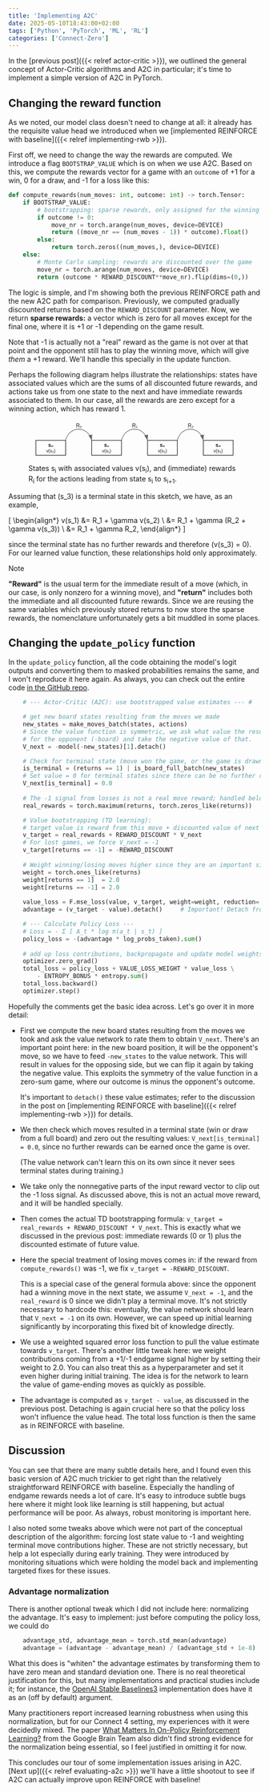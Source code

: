 ```yaml
---
title: 'Implementing A2C'
date: 2025-05-10T18:43:00+02:00
tags: ['Python', 'PyTorch', 'ML', 'RL']
categories: ['Connect-Zero']
---
```


In the [previous post]({{< relref actor-critic >}}), we outlined the general concept of
Actor-Critic algorithms and A2C in particular; it's time to implement a simple version of A2C
in PyTorch.

## Changing the reward function

As we noted, our model class doesn't need to change at all: it already has the requisite
value head we introduced when we [implemented REINFORCE with baseline]({{< relref implementing-rwb >}}).

First off, we need to change the way the rewards are computed. We introduce a flag
``BOOTSTRAP_VALUE`` which is on when we use A2C. Based on this, we compute the rewards
vector for a game with an ``outcome`` of +1 for a win, 0 for a draw, and -1 for a loss
like this:

```py
def compute_rewards(num_moves: int, outcome: int) -> torch.Tensor:
    if BOOTSTRAP_VALUE:
        # bootstrapping: sparse rewards, only assigned for the winning move
        if outcome != 0:
            move_nr = torch.arange(num_moves, device=DEVICE)
            return ((move_nr == (num_moves - 1)) * outcome).float()
        else:
            return torch.zeros((num_moves,), device=DEVICE)
    else:
        # Monte Carlo sampling: rewards are discounted over the game
        move_nr = torch.arange(num_moves, device=DEVICE)
        return (outcome * REWARD_DISCOUNT**move_nr).flip(dims=(0,))
```

The logic is simple, and I'm showing both the previous REINFORCE path and the new A2C path
for comparison. Previously, we computed gradually discounted returns based on the
``REWARD_DISCOUNT`` parameter. Now, we return **sparse rewards:** a vector which is zero for all
moves except for the final one, where it is +1 or -1 depending on the game result.

Note that -1 is actually not a "real" reward as the game is not over at that point and the
opponent still has to play the winning move, which will give *them* a +1 reward. We'll handle this
specially in the update function.

Perhaps the following diagram helps illustrate the relationships: states have associated values
which are the sums of all discounted future rewards, and actions take us
from one state to the next and have immediate rewards associated to them. In our case, all
the rewards are zero except for a winning action, which has reward 1.

<figure>
<svg viewbox="30 25 570 100" xmlns="http://www.w3.org/2000/svg" font-family="sans-serif" fill="currentColor" stroke="currentColor" stroke-width="1.5">
  <!-- States -->
  <rect x="50" y="80" width="80" height="40" fill="none" />
  <text x="90" y="97" text-anchor="middle" font-weight="bold" stroke="none">s₀</text>
  <text x="90" y="113" text-anchor="middle" font-size="12" stroke="none">v(s₀)</text>
  <rect x="200" y="80" width="80" height="40" fill="none" />
  <text x="240" y="97" text-anchor="middle" font-weight="bold" stroke="none">s₁</text>
  <text x="240" y="113" text-anchor="middle" font-size="12" stroke="none">v(s₁)</text>
  <rect x="350" y="80" width="80" height="40" fill="none" />
  <text x="390" y="97" text-anchor="middle" font-weight="bold" stroke="none">s₂</text>
  <text x="390" y="113" text-anchor="middle" font-size="12" stroke="none">v(s₂)</text>
  <rect x="500" y="80" width="80" height="40" fill="none" />
  <text x="540" y="97" text-anchor="middle" font-weight="bold" stroke="none">s₃</text>
  <text x="540" y="113" text-anchor="middle" font-size="12" stroke="none">v(s₃)</text>
  <!-- Arrows with rewards -->
  <path d="M130,80 C140,40 190,40 200,80" fill="none" stroke="#666" marker-end="url(#arrowhead)" />
  <text x="166" y="45" text-anchor="middle" font-size="14" stroke="none">R₀</text>
  <path d="M280,80 C290,40 340,40 350,80" fill="none" stroke="#666" marker-end="url(#arrowhead)" />
  <text x="316" y="45" text-anchor="middle" font-size="14" stroke="none">R₁</text>
  <path d="M430,80 C440,40 490,40 500,80" fill="none" stroke="#666" marker-end="url(#arrowhead)" />
  <text x="466" y="45" text-anchor="middle" font-size="14" stroke="none">R₂</text>
  <!-- Arrowhead definition -->
  <defs>
    <marker id="arrowhead" markerWidth="10" markerHeight="7" refX="10" refY="3.5" orient="auto" stroke-width="0">
      <polygon points="0 0, 10 3.5, 0 7" fill="#666" />
    </marker>
  </defs>
</svg>
<figcaption>
  <p>States s<sub>i</sub> with associated values v(s<sub>i</sub>), and (immediate) rewards
  R<sub>i</sub> for the actions leading from state s<sub>i</sub> to s<sub>i+1</sub>.</p>
</figcaption>
</figure>

Assuming that \(s_3\) is a terminal state in this sketch, we have, as an example,

\[
\begin{align*}
    v(s_1) &= R_1 + \gamma v(s_2) \\
           &= R_1 + \gamma (R_2 + \gamma v(s_3)) \\
           &= R_1 + \gamma R_2,
\end{align*}
\]

since the terminal state has no further rewards and therefore \(v(s_3) = 0\).
For our learned value function, these relationships hold only approximately.


> [!NOTE]
> **"Reward"** is the usual term for the immediate
result of a move (which, in our case, is only nonzero for a winning move), and **"return"**
includes both the immediate and all discounted future rewards. Since we are reusing the
same variables which previously stored returns to now store the sparse rewards, the nomenclature
unfortunately gets a bit muddled in some places.

## Changing the ``update_policy`` function

In the ``update_policy`` function, all the code obtaining the model's logit outputs and
converting them to masked probabilities remains the same, and I won't reproduce it here again.
As always, you can check out the entire code
[in the GitHub repo](https://github.com/c-f-h/connect-zero/blob/main/train/main.py).

```py
    # --- Actor-Critic (A2C): use bootstrapped value estimates --- #

    # get new board states resulting from the moves we made
    new_states = make_moves_batch(states, actions)
    # Since the value function is symmetric, we ask what value the resulting state has
    # for the opponent (-board) and take the negative value of that.
    V_next = -model(-new_states)[1].detach()

    # Check for terminal state (move won the game, or the game is drawn)
    is_terminal = (returns == 1) | is_board_full_batch(new_states)
    # Set value = 0 for terminal states since there can be no further rewards
    V_next[is_terminal] = 0.0
    
    # The -1 signal from losses is not a real move reward; handled below.
    real_rewards = torch.maximum(returns, torch.zeros_like(returns))

    # Value bootstrapping (TD learning):
    # target value is reward from this move + discounted value of next state
    v_target = real_rewards + REWARD_DISCOUNT * V_next
    # For lost games, we force V_next = -1
    v_target[returns == -1] = -REWARD_DISCOUNT
    
    # Weight winning/losing moves higher since they are an important signal and rare
    weight = torch.ones_like(returns)
    weight[returns == 1]  = 2.0
    weight[returns == -1] = 2.0
    
    value_loss = F.mse_loss(value, v_target, weight=weight, reduction='sum')
    advantage = (v_target - value).detach()     # Important! Detach from value network

    # --- Calculate Policy Loss ---
    # Loss = - Σ [ A_t * log π(a_t | s_t) ]
    policy_loss = -(advantage * log_probs_taken).sum()
    
    # add up loss contributions, backpropagate and update model weights
    optimizer.zero_grad()
    total_loss = policy_loss + VALUE_LOSS_WEIGHT * value_loss \
        - ENTROPY_BONUS * entropy.sum()
    total_loss.backward()
    optimizer.step()
```

Hopefully the comments get the basic idea across. Let's go over it in more detail:

- First we compute the new board states resulting from the moves we took and ask the value
  network to rate them to obtain ``V_next``. There's an important point here: in the new board
  position, it will be the opponent's move, so we have to feed ``-new_states`` to the value
  network. This will result in values for the opposing side, but we can flip it again by
  taking the negative value. This exploits the symmetry of the value function in a zero-sum
  game, where our outcome is minus the opponent's outcome.

  It's important to ``detach()`` these value estimates; refer to the discussion in the post on
  [implementing REINFORCE with baseline]({{< relref implementing-rwb >}}) for details.
- We then check which moves resulted in a terminal state (win or draw from a full board) and
  zero out the resulting values: ``V_next[is_terminal] = 0.0``, since no further rewards
  can be earned once the game is over.

  (The value network can't learn this on its own since it never sees terminal states during
  training.)
- We take only the nonnegative parts of the input reward vector to clip out the -1 loss
  signal. As discussed above, this is not an actual move reward, and it will be handled specially.
- Then comes the actual TD bootstrapping formula:
  ``v_target = real_rewards + REWARD_DISCOUNT * V_next``. This is exactly what we discussed in
  the previous post: immediate rewards (0 or 1) plus the discounted estimate of future value.
- Here the special treatment of losing moves comes in: if the reward from ``compute_rewards()``
  was -1, we fix ``v_target = -REWARD_DISCOUNT``.

  This is a special case of the general formula above: since the opponent had a winning
  move in the next state, we assume ``V_next = -1``, and the ``real_reward`` is 0 since
  we didn't play a terminal move.
  It's not strictly necessary to hardcode this: eventually, the value network should learn
  that ``V_next = -1`` on its own.
  However, we can speed up initial learning significantly by incorporating this
  fixed bit of knowledge directly.
- We use a weighted squared error loss function to pull the value estimate towards ``v_target``.
  There's another little tweak here: we weight contributions coming from a +1/-1 endgame
  signal higher by setting their weight to 2.0. You can also treat this as a hyperparameter and
  set it even higher during initial training. The idea is for the network to learn the value
  of game-ending moves as quickly as possible.
- The advantage is computed as ``v_target - value``, as discussed in the previous post.
  Detaching is again crucial here so that the policy loss won't influence the value head.
  The total loss function is then the same as in REINFORCE with baseline.

## Discussion

You can see that there are many subtle details here, and I found even this basic version of A2C
much trickier to get right than the relatively straightforward REINFORCE with baseline.
Especially the handling of endgame rewards needs a lot of care. It's easy to introduce subtle
bugs here where it might look like learning is still happening, but actual performance will be
poor. As always, robust monitoring is important here.

I also noted some tweaks above which were not part of the conceptual description of the
algorithm: forcing lost state value to -1 and weighting terminal move contributions higher.
These are not strictly necessary, but help a lot especially during early training.
They were introduced by monitoring situations which were holding the model back and
implementing targeted fixes for these issues.

### Advantage normalization

There is another optional tweak which I did not include here: normalizing the advantage.
It's easy to implement: just before computing the policy loss, we could do

```py
    advantage_std, advantage_mean = torch.std_mean(advantage)
    advantage = (advantage - advantage_mean) / (advantage_std + 1e-8)
```

What this does is "whiten" the advantage estimates by transforming them to have zero mean
and standard deviation one.
There is no real theoretical justification for this, but many implementations and practical
studies include it; for instance, the
[OpenAI Stable Baselines3](https://stable-baselines3.readthedocs.io/en/master/modules/a2c.html#parameters)
implementation does have it as an (off by default) argument.

Many practitioners report increased learning robustness when using this normalization,
but for our Connect 4 setting, my experiences with it were decidedly mixed.
The paper [What Matters In On-Policy Reinforcement Learning?](https://arxiv.org/abs/2006.05990)
from the Google Brain Team also didn't find strong evidence for the normalization being
essential, so I feel justified in omitting it for now.

This concludes our tour of some implementation issues arising in A2C.
[Next up]({{< relref evaluating-a2c >}}) we'll have a little shootout to see if A2C can
actually improve upon REINFORCE with baseline!